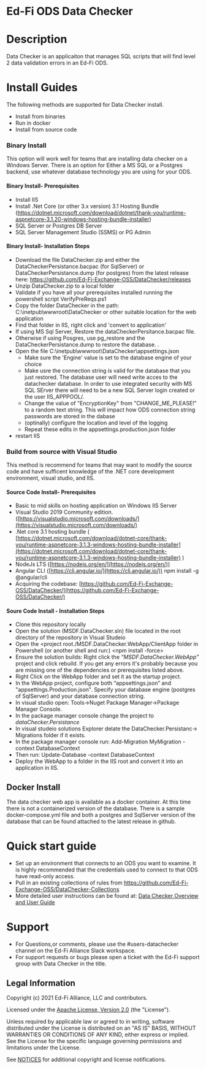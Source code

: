 ﻿Ed-Fi ODS Data Checker
============

# Description #
Data Checker is an applicaiton that manages SQL scripts that will find level 2 data validation errors in an Ed-Fi ODS.

# Install Guides #
The following methods are supported for Data Checker install.
* Install from binaries
* Run in docker
* Install from source code

### Binary Install ###
This option will work well for teams that are installing data checker on a Windows Server. There is an option for Either a MS SQL or a Postgres backend, use whatever database technology you are using for your ODS.
####  Binary Install- Prerequisites ####
* Install IIS
* Install .Net Core (or other 3.x version) 3.1 Hosting Bundle (https://dotnet.microsoft.com/download/dotnet/thank-you/runtime-aspnetcore-3.1.20-windows-hosting-bundle-installer)
* SQL Server or Postgres DB Server
* SQL Server Management Studio (SSMS)  or PG Admin

#### Binary Install- Installation Steps ####
* Download the file DataChecker.zip and either the DataCheckerPersistance.bacpac (for SqlServer) or DataCheckerPersistance.dump (for postgres) from the latest release here: https://github.com/Ed-Fi-Exchange-OSS/DataChecker/releases
* Unzip DataChecker.zip to a local folder
* Validate if you have all your prerequisites installed running the powershell script VerifyPreReqs.ps1
* Copy the folder DataChecker in the path: C:\inetpub\wwwroot\DataChecker or other suitable location for the web application
* Find that folder in IIS, right click and 'convert to application'
* If using MS Sql Server, Restore the dataCheckerPersitance.bacpac file.
* Otherwise if using Posgres, use pg_restore and the DataCheckerPersistance.dump to restore the database. .
* Open the file C:\inetpub\wwwroot\DataChecker\appsettings.json
	* Make sure the 'Engine' value is set to the database engine of your choice
	* Make usre the connection string is valid for the database that you just restored. The database user will need write acces to the datachecker database. In order to use integrated security with MS SQL SErver there will need to be a new SQL Server login created or the user IIS_APPPOOL/<app pool name>. 
	* Change the value of "EncryptionKey" from "CHANGE_ME_PLEASE!" to a random text string. This will impact how ODS connection string passwords are stored in the dabase
	* (optinally) configure the location and level of the logging
	* Repeat these edits in the appsettings.production.json folder
* restart IIS


### Build from source with Visual Studio ###
This method is recommend for teams that may want to modify the source code and have sufficent knowledge of the .NET core development environment, visual studio, and IIS.
#### Source Code Install- Prerequisites ####
* Basic to mid skills on hosting application on Windows IIS Server
* Visual Studio 2019 Community edition. ([https://visualstudio.microsoft.com/downloads/](https://visualstudio.microsoft.com/downloads/)
* .Net core 3.1 hosting bundle (  [https://dotnet.microsoft.com/download/dotnet-core/thank-you/runtime-aspnetcore-3.1.3-windows-hosting-bundle-installer](https://dotnet.microsoft.com/download/dotnet-core/thank-you/runtime-aspnetcore-3.1.3-windows-hosting-bundle-installer) )
* NodeJs LTS ([https://nodejs.org/en/](https://nodejs.org/en/))
* Angular CLI ([https://cli.angular.io/](https://cli.angular.io/)) npm install -g @angular/cli
* Acquiring the codebase: [https://github.com/Ed-Fi-Exchange-OSS/DataChecker/](https://github.com/Ed-Fi-Exchange-OSS/DataChecker/)
    

#### Soure Code Install - Installation Steps ####

* Clone this repository locally
* Open the solution (MSDF.DataChecker.sln) file located in the root directory of the repository in Visual Studeio
* Open the <project root./MSDF.DataChecker.WebApp/ClientApp folder in Powershell (or another shell and run:) <npm install -force>
* Ensure the solution builds: Right click the *“MSDF.DataChecker.WebApp”* project and click rebuild. If you get any errors it's probably because you are missing one of the dependencies or prerequisites listed above.
* Right Click on the WebApp folder and set it as the startup project.
* In the WebApp project, configure both “appsettings.json” and "appsettings.Production.json". Specify your database engine (postgres of SqlServer) and your database connection string.
* In visual studio open: Tools->Nuget Package Manager->Package Manager Console.
* In the package manager console change the project to *dataChecker.Persistance*
* In visual studeio solutions Explorer delate the DataChecker.Persistanc-> Migrations folder if it exists.
* In the package manager console run: Add-Migration MyMigration -context DatabaseContext
* Then run: Update-Database -context DatabaseContext
* Deploy the WebApp to a folder in the IIS root and convert it into an application in IIS.

## Docker Install ##
The data checker web app is available as a docker container. At this time there is not a containerized version of the database.
There is a sample docker-compose.yml file and both a postgres and SqlServer version of the database that can be found attached to the latest release in github.

# Quick start guide #
* Set up an environment that connects to an ODS you want to examine. It is highly recommended that the credentials used to connect to that ODS have read-only access.
* Pull in an existing collections of rules from https://github.com/Ed-Fi-Exchange-OSS/DataChecker-Collections
* More detailed user instructions can be found at: [Data Checker Overview and User Guide](https://docs.google.com/document/d/17FkjSqg55-MOvFxpmbAZ06okIdxyjXhHoN4DnxgIC8A/)
# Support #
* For Questions,or  comments, please use the #users-datachecker channel on the Ed-Fi Alliance Slack workspace.
* For support requests or bugs please open a ticket with the Ed-Fi support group with Data Checker in the title.


## Legal Information

Copyright (c) 2021 Ed-Fi Alliance, LLC and contributors.

Licensed under the [Apache License, Version 2.0](LICENSE) (the "License").

Unless required by applicable law or agreed to in writing, software distributed
under the License is distributed on an "AS IS" BASIS, WITHOUT WARRANTIES OR
CONDITIONS OF ANY KIND, either express or implied. See the License for the
specific language governing permissions and limitations under the License.

See [NOTICES](NOTICES.md) for additional copyright and license notifications.
